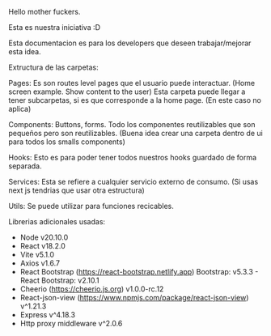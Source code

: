 Hello mother fuckers.

Esta es nuestra iniciativa :D

Esta documentacion es para los developers que deseen trabajar/mejorar esta idea.

Extructura de las carpetas:

Pages: Es son routes level pages que el usuario puede interactuar. (Home screen example. Show content to the user) Esta carpeta puede llegar a tener subcarpetas, si es que corresponde a la home page. (En este caso no aplica)

Components: Buttons, forms. Todo los componentes reutilizables que son pequeños pero son reutilizables. (Buena idea crear una carpeta dentro de ui para todos los smalls components)

Hooks: Esto es para poder tener todos nuestros hooks guardado de forma separada.

Services: Esta se refiere a cualquier servicio externo de consumo. (Si usas next js tendrias que usar otra estructura)

Utils: Se puede utilizar para funciones recicables.

Librerias adicionales usadas:

- Node v20.10.0
- React v18.2.0
- Vite v5.1.0
- Axios v1.6.7
- React Bootstrap (https://react-bootstrap.netlify.app) Bootstrap: v5.3.3 - React Bootstrap: v2.10.1
- Cheerio (https://cheerio.js.org) v1.0.0-rc.12
- React-json-view (https://www.npmjs.com/package/react-json-view) v^1.21.3
- Express v^4.18.3
- Http proxy middleware v^2.0.6